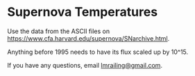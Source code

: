 # Supernova Temperatures
Use the data from the ASCII files on https://www.cfa.harvard.edu/supernova/SNarchive.html.

Anything before 1995 needs to have its flux scaled up by 10^15.

If you have any questions, email lmrailing@gmail.com.
